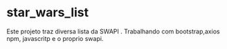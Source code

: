 # star_wars_list
Este projeto traz diversa lista da SWAPI . Trabalhando com bootstrap,axios npm, javascritp e o proprio swapi. 
